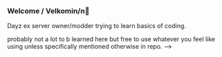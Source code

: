 ### Welcome / Velkomin/n👋
Dayz ex server owner/modder trying to learn basics of coding.

probably not a lot to b learned here but free to use whatever you feel like using unless specifically mentioned otherwise in repo.
-->
